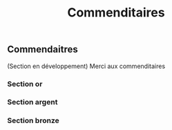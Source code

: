 ﻿---
title: Commenditaires
layout: master
---

## Commendaitres

(Section en développement)
Merci aux commenditaires

### Section or



### Section argent


### Section bronze
